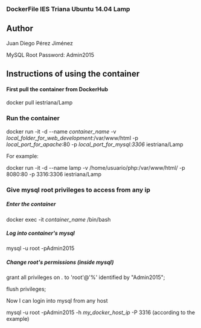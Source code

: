 
### DockerFile IES Triana Ubuntu 14.04 Lamp

## Author

Juan Diego Pérez Jiménez


MySQL Root Password: Admin2015

## Instructions of using the container

#### First pull the container from DockerHub

docker pull iestriana/Lamp

### Run the container

docker run -it -d --name *container_name* -v *local_folder_for_web_development*:/var/www/html -p *local_port_for_apache*:80 -p *local_port_for_mysql:3306* iestriana/Lamp

For example:

docker run -it -d --name lamp -v /home/usuario/php:/var/www/html/ -p 8080:80 -p 3316:3306 iestriana/Lamp

### Give mysql root privileges to access from any ip

##### Enter the container

docker exec -it *container_name* /bin/bash

##### Log into container's mysql
mysql -u root -pAdmin2015

##### Change root's permissions (inside mysql)

grant all privileges on *.* to 'root'@'%' identified by "Admin2015";

flush privileges;

Now I can login into mysql from any host

mysql -u root -pAdmin2015 -h *my_docker_host_ip* -P 3316 (according to the example)
